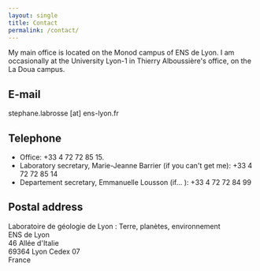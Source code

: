 ```yaml
---
layout: single
title: Contact
permalink: /contact/
---
```


My main office is located on the Monod campus of ENS de Lyon. I am occasionally at the University Lyon-1 in Thierry Alboussière's office, on the La Doua campus.

## E-mail

stephane.labrosse [at] ens-lyon.fr

## Telephone

* Office: +33 4 72 72 85 15. 
* Laboratory secretary, Marie-Jeanne Barrier (if you can't get me): +33 4 72 72 85 14
* Departement secretary, Emmanuelle Lousson  (if... ): +33 4 72 72 84 99

## Postal address

Laboratoire de géologie de Lyon : Terre, planètes, environnement  
ENS de Lyon  
46 Allée d'Italie  
69364 Lyon Cedex 07  
France


